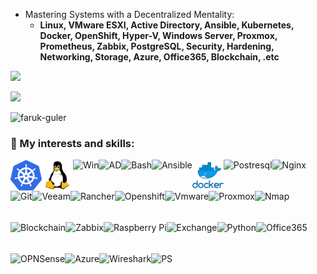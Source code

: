 - Mastering Systems with a Decentralized Mentality:
  - **Linux, VMware ESXI, Active Directory, Ansible, Kubernetes, Docker, OpenShift, Hyper-V, Windows Server, Proxmox, Prometheus, Zabbix, PostgreSQL, Security, Hardening, Networking, Storage, Azure, Office365, Blockchain, .etc**

<p> <img src="https://github-profile-summary-cards.vercel.app/api/cards/profile-details?username=faruk-guler&theme=dark"/>
<p> <img src="https://github-readme-stats.vercel.app/api?username=faruk-guler&show_icons=true&theme=transparent"/>
<p> <img src="https://komarev.com/ghpvc/?username=faruk-guler&label=Profile%20views&color=0e75b6&style=flat" alt="faruk-guler"/>

### 🔧 My interests and skills:
<img align="left" alt="Kubernetes" height="50" src="https://raw.githubusercontent.com/github/explore/cebd63002168a05a6a642f309227eefeccd92950/topics/kubernetes/kubernetes.png">
<img align="left" alt="Linux" height="50" src="https://raw.githubusercontent.com/github/explore/cebd63002168a05a6a642f309227eefeccd92950/topics/linux/linux.png" />
<img align="left" alt="Win" height="50" src="https://cdn.worldvectorlogo.com/logos/windows.svg">
<img align="left" alt="AD" height="50" src="https://symbols.getvecta.com/stencil_27/4_active-directory.0d97ea0de6.svg">
<img align="left" alt="Bash" height="50" src="https://cdn.jsdelivr.net/gh/devicons/devicon/icons/bash/bash-plain.svg">
<img align="left" alt="Ansible" height="50" src="https://i.imgur.com/5rYpZHx.png">
<img align="left" alt="Docker" height="50" src="https://raw.githubusercontent.com/github/explore/cebd63002168a05a6a642f309227eefeccd92950/topics/docker/docker.png">
<img align="left" alt="Postresql" height="50" src="https://upload.wikimedia.org/wikipedia/commons/thumb/2/29/Postgresql_elephant.svg/640px-Postgresql_elephant.svg.png">
<img align="left" alt="Nginx" height="50" src="https://www.brkdgn.com/wp-content/uploads/2018/01/nginx-logo.png">
<img align="left" alt="Git" height="50" src="https://raw.githubusercontent.com/danielcranney/readme-generator/main/public/icons/skills/git-colored.svg">
<img align="left" alt="Veeam" height="50" src="https://upload.wikimedia.org/wikipedia/commons/b/be/Veeam-backup-replication-v9-logo.png">
<img align="left" alt="Rancher" height="50" src="https://deso.tech/wp-content/uploads/2023/03/Suse-rancher.png">
<img align="left" alt="Openshift" height="50" src="https://upload.wikimedia.org/wikipedia/commons/thumb/3/3a/OpenShift-LogoType.svg/1122px-OpenShift-LogoType.svg.png">
<img align="left" alt="Vmware" height="50" src="https://amplab.cs.berkeley.edu/wp-content/uploads/2015/07/logo-vmware.png">
<img align="left" alt="Proxmox" height="50" src="https://ict-berlin.de/wp-content/uploads/2024/10/proxmox-logo-stacked-color.svg">
<img align="left" alt="Nmap" height="50" src="https://nmap.org/images/sitelogo-2x.png">
<img align="left" alt="Blockchain" height="50" src="https://i.imgur.com/TrrewJS.png">
<img align="left" alt="Zabbix" height="50" src="https://post-schwarz.de/wp-content/uploads/2020/06/891729651d169fe5627ad2e67241eec9.jpeg">
<img align="left" alt="Raspberry Pi" height="50" src="https://raw.githubusercontent.com/danielcranney/readme-generator/main/public/icons/skills/raspberrypi-colored.svg">
<img align="left" alt="Exchange" height="50" src="https://upload.wikimedia.org/wikipedia/commons/thumb/e/ea/Microsoft_Exchange_%282019-present%29.svg/250px-Microsoft_Exchange_%282019-present%29.svg.png">
<img align="left" alt="Python" height="50" src="https://upload.wikimedia.org/wikipedia/commons/thumb/8/82/Text-x-python.svg/2048px-Text-x-python.svg.png">
<img align="left" alt="Office365" height="50" src="https://www.aegolius.nl/online-training-bestellen/wp-content/uploads/2019/08/office365.png">
<img align="left" alt="OPNSense" height="50" src="https://i.imgur.com/LgzoaOQ.jpeg">
<img align="left" alt="Azure" height="50" src="https://www.pngmart.com/files/23/Azure-Logo-PNG-Photo.png">
<img align="left" alt="Wireshark" height="50" src="https://i.imgur.com/ml2fxbW.png">
<img align="left" alt="PS" height="50" src="https://upload.wikimedia.org/wikipedia/commons/2/2f/PowerShell_5.0_icon.png">
<br />
